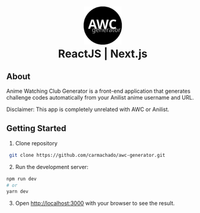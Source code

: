 <h1 align="center">
    <img alt="AWC Generator" src="./public/favicon.svg" height="100px" />
    <br/>
    ReactJS | Next.js
</h1>

## About

Anime Watching Club Generator is a front-end application that generates challenge codes automatically from your Anilist anime username and URL.

Disclaimer: This app is completely unrelated with AWC or Anilist.

## Getting Started

1. Clone repository

```bash
 git clone https://github.com/carmachado/awc-generator.git
```

2. Run the development server:

```bash
npm run dev
# or
yarn dev
```

3. Open [http://localhost:3000](http://localhost:3000) with your browser to see the result.
